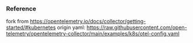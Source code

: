 ### Reference
fork from https://opentelemetry.io/docs/collector/getting-started/#kubernetes
origin yaml: https://raw.githubusercontent.com/open-telemetry/opentelemetry-collector/main/examples/k8s/otel-config.yaml